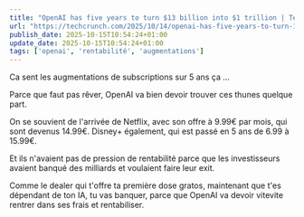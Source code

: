 ```yaml
---
title: "OpenAI has five years to turn $13 billion into $1 trillion | TechCrunch"
url: "https://techcrunch.com/2025/10/14/openai-has-five-years-to-turn-13-billion-into-1-trillion/"
publish_date: 2025-10-15T10:54:24+01:00
update_date: 2025-10-15T10:54:24+01:00
tags: ['openai', 'rentabilité', 'augmentations']
---
```


Ca sent les augmentations de subscriptions sur 5 ans ça ...

Parce que faut pas rêver, OpenAI va bien devoir trouver ces thunes quelque part.

On se souvient de l'arrivée de Netflix, avec son offre à 9.99€ par mois, qui sont devenus 14.99€.
Disney+ également, qui est passé en 5 ans de 6.99 à 15.99€.

Et ils n'avaient pas de pression de rentabilité parce que les investisseurs avaient banqué des milliards et voulaient faire leur exit.

Comme le dealer qui t'offre ta première dose gratos, maintenant que t'es dépendant de ton IA, tu vas banquer, parce que OpenAI va devoir vitevite rentrer dans ses frais et rentabiliser.
